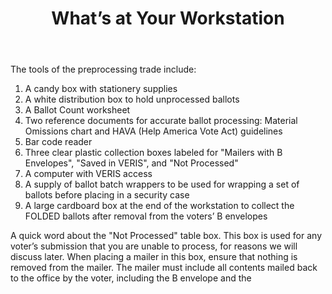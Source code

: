 ﻿---
layout: slide
title: "What’s at Your Workstation"
---

The tools of the preprocessing trade include:

1.  A candy box with stationery supplies
2.  A white distribution box to hold unprocessed ballots
3.  A Ballot Count worksheet
4.  Two reference documents for accurate ballot processing:  Material Omissions chart and HAVA (Help America Vote Act) guidelines
5.  Bar code reader
6.  Three clear plastic collection boxes labeled for "Mailers with B Envelopes", "Saved in VERIS", and "Not Processed"
7.  A computer with VERIS access
8.  A supply of ballot batch wrappers to be used for wrapping a set of ballots before placing in a security case
9.  A large cardboard box at the end of the workstation to collect the FOLDED ballots after removal from the voters’ B envelopes

A quick word about the "Not Processed" table box.  This box is used for any voter’s submission that you are unable to process, for reasons we will discuss later.  When placing a mailer in this box, ensure that nothing is removed from the mailer.  The mailer must include all contents mailed back to the office by the voter, including the B envelope and the 